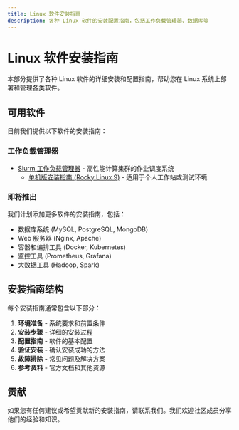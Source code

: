 ```yaml
---
title: Linux 软件安装指南
description: 各种 Linux 软件的安装配置指南，包括工作负载管理器、数据库等
---
```


# Linux 软件安装指南

本部分提供了各种 Linux 软件的详细安装和配置指南，帮助您在 Linux 系统上部署和管理各类软件。

## 可用软件

目前我们提供以下软件的安装指南：

### 工作负载管理器

- [Slurm 工作负载管理器](./slurm/) - 高性能计算集群的作业调度系统
  - [单机版安装指南 (Rocky Linux 9)](./slurm/standalone) - 适用于个人工作站或测试环境

### 即将推出

我们计划添加更多软件的安装指南，包括：

- 数据库系统 (MySQL, PostgreSQL, MongoDB)
- Web 服务器 (Nginx, Apache)
- 容器和编排工具 (Docker, Kubernetes)
- 监控工具 (Prometheus, Grafana)
- 大数据工具 (Hadoop, Spark)

## 安装指南结构

每个安装指南通常包含以下部分：

1. **环境准备** - 系统要求和前置条件
2. **安装步骤** - 详细的安装过程
3. **配置指南** - 软件的基本配置
4. **验证安装** - 确认安装成功的方法
5. **故障排除** - 常见问题及解决方案
6. **参考资料** - 官方文档和其他资源

## 贡献

如果您有任何建议或希望贡献新的安装指南，请联系我们。我们欢迎社区成员分享他们的经验和知识。
